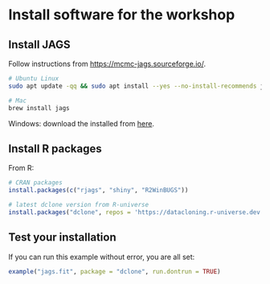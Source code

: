 # Install software for the workshop

## Install JAGS

Follow instructions from <https://mcmc-jags.sourceforge.io/>.

```bash
# Ubuntu Linux
sudo apt update -qq && sudo apt install --yes --no-install-recommends jags

# Mac
brew install jags
```

Windows: download the installed from [here](https://sourceforge.net/projects/mcmc-jags/files/JAGS/4.x/Windows/).

## Install R packages

From R:

```R
# CRAN packages
install.packages(c("rjags", "shiny", "R2WinBUGS"))

# latest dclone version from R-universe
install.packages("dclone", repos = 'https://datacloning.r-universe.dev')
```

## Test your installation

If you can run this example without error, you are all set:

```R
example("jags.fit", package = "dclone", run.dontrun = TRUE)
```

